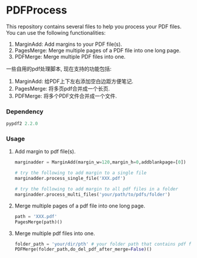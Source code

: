 # PDFProcess

This repository contains several files to help you process your PDF files. You can use the following functionalities:

1. MarginAdd: Add margins to your PDF file(s).
2. PagesMerge: Merge multiple pages of a PDF file into one long page.
3. PDFMerge: Merge multiple PDF files into one.

一些自用的pdf处理脚本, 现在支持的功能包括: 

1. MarginAdd: 给PDF上下左右添加空白边距方便笔记.
2. PagesMerge: 将多页pdf合并成一个长页.
3. PDFMerge: 将多个PDF文件合并成一个文件.

### Dependency

```python
pypdf2 2.2.0 
```

### Usage

1. Add margin to pdf file(s).

   ```python
   marginadder = MarginAdd(margin_w=120,margin_h=0,addblankpage=[0])
   
   # try the following to add margin to a single file
   marginadder.process_single_file('XXX.pdf')
   
   # try the following to add margin to all pdf files in a folder
   marginadder.process_multi_files('your/path/to/pdfs/folder')
   ```

2. Merge multiple pages of a pdf file into one long page.

   ```python
   path = 'XXX.pdf'
   PagesMerge(path)()
   ```

3. Merge multiple pdf files into one.

   ```python
   folder_path = 'your/dir/pth' # your folder path that contains pdf files
   PDFMerge(folder_path,do_del_pdf_after_merge=False)()
   ```